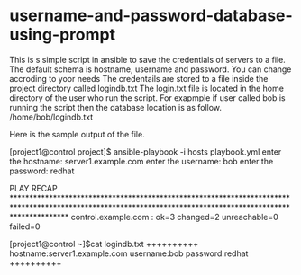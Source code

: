 # username-and-password-database-using-prompt
This is s simple script in ansible to save the credentials of servers to a file. The default schema is hostname, username and password. You can change accroding to yoor needs
The credentails are stored to a file inside the project directory called logindb.txt
The login.txt file is located in the home directory of the user who run the script.
For exapmple if user called bob is running the script then the database location is as follow.
/home/bob/logindb.txt


Here is the sample output of the file.

[project1@control project]$ ansible-playbook -i hosts  playbook.yml
enter the hostname: server1.example.com
enter the username: bob
enter the password: redhat

PLAY RECAP *************************************************************************************************************************************************************
control.example.com        : ok=3    changed=2    unreachable=0    failed=0

[project1@control ~]$cat logindb.txt
++++++++++
 hostname:server1.example.com
 username:bob
 password:redhat
++++++++++

